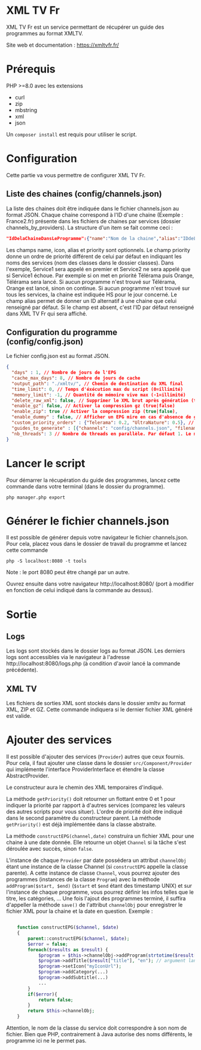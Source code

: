 # XML TV Fr

XML TV Fr est un service permettant de récupérer un guide des programmes au format XMLTV.

Site web et documentation : https://xmltvfr.fr/


# Prérequis

PHP >=8.0 avec les extensions
 - curl
 - zip
 - mbstring
 - xml
 - json
 
Un `composer install` est requis pour utiliser le script.  

# Configuration

Cette partie va vous permettre de configurer XML TV Fr.

## Liste des chaines (config/channels.json)

La liste des chaines doit être indiquée dans le fichier channels.json au format JSON. Chaque chaine correspond à l'ID d'une chaine (Exemple : France2.fr) présente dans les fichiers de chaines par services (dossier channels_by_providers).
La structure d'un item se fait comme ceci :
```json
"IdDelaChaineDansLeProgramme":{"name":"Nom de la chaine","alias":"IDdeLaChaineDansLeXMLTV", "icon":"http://icone de la chaine","priority":["Service1","Service2"]}
```
Les champs name, icon, alias et priority sont optionnels. 
Le champ priority donne un ordre de priorité différent de celui par défaut en indiquant les noms des services (nom des classes dans le dossier classes). Dans l'exemple, Service1 sera appelé en premier et Service2 ne sera appelé que si Service1 échoue. Par exemple si on met en priorité Télérama puis Orange, Télérama sera lancé. Si aucun programme n'est trouvé sur Télérama, Orange est lancé, sinon on continue. Si aucun programme n'est trouvé sur tous les services, la chaine est indiquée HS pour le jour concerné.
Le champ alias permet de donner un ID alternatif à une chaine que celui renseigné par défaut. Si le champ est absent, c'est l'ID par défaut renseigné dans XML TV Fr qui sera affiché.
## Configuration du programme (config/config.json)

Le fichier config.json est au format JSON. 
```json
{
  "days" : 1, // Nombre de jours de l'EPG
  "cache_max_days": 8, // Nombre de jours de cache
  "output_path": "./xmltv/", // Chemin de destination du XML final
  "time_limit": 0, // Temps d'éxécution max du script (0=illimité)
  "memory_limit": -1, // Quantité de mémoire vive max (-1=illimité)
  "delete_raw_xml": false, // Supprimer le XML brut après génération (true|false)
  "enable_gz": false, // Activer la compression gz (true|false)
  "enable_zip": true // Activer la compression zip (true|false),
  "enable_dummy" : false, // Afficher un EPG mire en cas d'absence de guide pour une chaine 
  "custom_priority_orders" : {"Telerama": 0.2, "UltraNature": 0.5}, // Modifier l'ordre de priorité pour certains services globalement
  "guides_to_generate" : [{"channels": "config/channels.json", "filename": "xmltv.xml"}] // liste des XML à générer. Pour chaque élément, `channels` indique le fichier des chaines et `filename` le nom du fichier de sortie,
  "nb_threads": 3 // Nombre de threads en parallèle. Par défaut 1. Le multithreading nécessite la possibilité d'utiliser shell
}
```

# Lancer le script
Pour démarrer la récupération du guide des programmes, lancez cette commande dans votre terminal (dans le dossier du programme).
```shell
php manager.php export
```
# Générer le fichier channels.json
Il est possible de générer depuis votre navigateur le fichier channels.json. Pour cela, placez vous dans le dossier de travail du programme et lancez cette commande
```shell
php -S localhost:8080 -t tools
```
Note : le port 8080 peut être changé par un autre.

Ouvrez ensuite dans votre navigateur http://localhost:8080/ (port à modifier en fonction de celui indiqué dans la commande au dessus).
# Sortie

## Logs
Les logs sont stockés dans le dossier logs au format JSON. Les derniers logs sont accessibles via le navigateur à l'adresse http://localhost:8080/logs.php (à condition d'avoir lancé la commande précédente).
## XML TV
Les fichiers de sorties XML sont stockés dans le dossier xmltv au format XML, ZIP et GZ.
Cette commande indiquera si le dernier fichier XML généré est valide.

# Ajouter des services

Il est possible d'ajouter des services (`Provider`) autres que ceux fournis. Pour cela, il faut ajouter une classe dans le dossier `src/Component/Provider` qui implémente l'interface ProviderInterface et étendre la classe AbstractProvider. 

Le constructeur aura le chemin des XML temporaires d'indiqué.

La méthode `getPriority()` doit retourner un flottant entre 0 et 1 pour indiquer la priorité par rapport à d'autres services (comparez les valeurs des autres scripts pour vous situer). L'ordre de priorité doit être indiqué dans le second paramètre du constructeur parent. La méthode `getPriority()` est déjà implémentée dans la classe abstraite.

La méthode   `constructEPG(channel,date)` construira un fichier XML pour une chaine à une date donnée. Elle retourne un objet `Channel` si la tâche s'est déroulée avec succès, sinon `false`.

L'instance de chaque `Provider` par date possédera un attribut `channelObj` étant une instance de la classe Channel (si `constructEPG` appelle la classe parente). A cette instance de classe `Channel`, vous pourrez ajouter des programmes (instances de la classe `Program`) avec la méthode `addProgram($start, $end)` (`$start` et `$end` étant des timestamp UNIX) et sur l'instance de chaque programme, vous pourrez définir les infos telles que le titre, les catégories, ... Une fois l'ajout des programmes terminé, il suffira d'appeller la méthode `save()` de l'attribut `channelObj` pour enregistrer le fichier XML pour la chaine et la date en question.
Exemple :
```php

    function constructEPG($channel, $date)
    {
        parent::constructEPG($channel, $date);
        $error = false;
        foreach($results as $result) {
            $program = $this->channelObj->addProgram(strtotime($result['start']), strtotime($result['end']));
            $program->addTitle($result["title"], "en"); // argument langue optionnel, par defaut = "fr"
            $program->setIcon("myIconUrl");
            $program->addCategory(...)
            $program->addSubtitle(...)
            ...
        }
        if($error){
            return false;
        }
        return $this->channelObj;
    }
```

Attention, le nom de la classe du service doit correspondre à son nom de fichier. Bien que PHP, contrairement à Java autorise des noms différents, le programme ici ne le permet pas.

